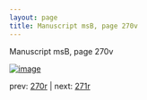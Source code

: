 ```yaml
---
layout: page
title: Manuscript msB, page 270v
---
```


Manuscript msB, page 270v

[![image](http://www.homermultitext.org/iipsrv?OBJ=IIP,1.0&FIF=/project/homer/pyramidal/deepzoom/hmt/vbbifolio/pending/vb_270v_271r.tif&WID=100&CVT=JPEG)](http://www.homermultitext.org/ict2/?urn=urn:cite2:hmt:vbbifolio.pending:vb_270v_271r)

prev:  [270r](../270r) | next:  [271r](../271r)

